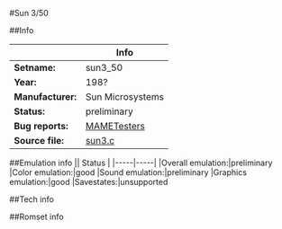 #Sun 3/50

##Info

||Info|
|-----|-----|
|**Setname:**|sun3_50
|**Year:**|198?
|**Manufacturer:**|Sun Microsystems
|**Status:**|preliminary
|**Bug reports:**|[MAMETesters](http://mametesters.org/view_all_set.php?type=1&temporary=y&search=sun3.c)
|**Source file:**|[sun3.c](https://github.com/mamedev/mame/blob/master/src/mess/drivers/sun3.c)

##Emulation info
|| Status |
|-----|-----|
|Overall emulation:|preliminary
|Color emulation:|good
|Sound emulation:|preliminary
|Graphics emulation:|good
|Savestates:|unsupported

##Tech info

##Romset info

<!--- START OF EDITED COMMENT DO NOT TOUCH TEXT ABOVE-->
